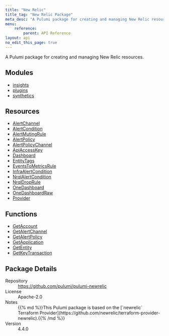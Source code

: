 ```yaml
---
title: "New Relic"
title_tag: "New Relic Package"
meta_desc: "A Pulumi package for creating and managing New Relic resources."
menu:
    reference:
        parent: API Reference
layout: api
no_edit_this_page: true
---
```


<!-- WARNING: this file was generated by Pulumi Docs Generator. -->
<!-- Do not edit by hand unless you're certain you know what you are doing! -->

A Pulumi package for creating and managing New Relic resources.

<h2 id="modules">Modules</h2>
<ul class="api">
    <li><a href="insights/" title="insights"><span class="api-symbol api-symbol--module"></span>insights</a></li>
    <li><a href="plugins/" title="plugins"><span class="api-symbol api-symbol--module"></span>plugins</a></li>
    <li><a href="synthetics/" title="synthetics"><span class="api-symbol api-symbol--module"></span>synthetics</a></li>
</ul>

<h2 id="resources">Resources</h2>
<ul class="api">
    <li><a href="alertchannel" title="AlertChannel"><span class="api-symbol api-symbol--resource"></span>AlertChannel</a></li>
    <li><a href="alertcondition" title="AlertCondition"><span class="api-symbol api-symbol--resource"></span>AlertCondition</a></li>
    <li><a href="alertmutingrule" title="AlertMutingRule"><span class="api-symbol api-symbol--resource"></span>AlertMutingRule</a></li>
    <li><a href="alertpolicy" title="AlertPolicy"><span class="api-symbol api-symbol--resource"></span>AlertPolicy</a></li>
    <li><a href="alertpolicychannel" title="AlertPolicyChannel"><span class="api-symbol api-symbol--resource"></span>AlertPolicyChannel</a></li>
    <li><a href="apiaccesskey" title="ApiAccessKey"><span class="api-symbol api-symbol--resource"></span>ApiAccessKey</a></li>
    <li><a href="dashboard" title="Dashboard"><span class="api-symbol api-symbol--resource"></span>Dashboard</a></li>
    <li><a href="entitytags" title="EntityTags"><span class="api-symbol api-symbol--resource"></span>EntityTags</a></li>
    <li><a href="eventstometricsrule" title="EventsToMetricsRule"><span class="api-symbol api-symbol--resource"></span>EventsToMetricsRule</a></li>
    <li><a href="infraalertcondition" title="InfraAlertCondition"><span class="api-symbol api-symbol--resource"></span>InfraAlertCondition</a></li>
    <li><a href="nrqlalertcondition" title="NrqlAlertCondition"><span class="api-symbol api-symbol--resource"></span>NrqlAlertCondition</a></li>
    <li><a href="nrqldroprule" title="NrqlDropRule"><span class="api-symbol api-symbol--resource"></span>NrqlDropRule</a></li>
    <li><a href="onedashboard" title="OneDashboard"><span class="api-symbol api-symbol--resource"></span>OneDashboard</a></li>
    <li><a href="onedashboardraw" title="OneDashboardRaw"><span class="api-symbol api-symbol--resource"></span>OneDashboardRaw</a></li>
    <li><a href="provider" title="Provider"><span class="api-symbol api-symbol--resource"></span>Provider</a></li>
</ul>

<h2 id="functions">Functions</h2>
<ul class="api">
    <li><a href="getaccount" title="GetAccount"><span class="api-symbol api-symbol--function"></span>GetAccount</a></li>
    <li><a href="getalertchannel" title="GetAlertChannel"><span class="api-symbol api-symbol--function"></span>GetAlertChannel</a></li>
    <li><a href="getalertpolicy" title="GetAlertPolicy"><span class="api-symbol api-symbol--function"></span>GetAlertPolicy</a></li>
    <li><a href="getapplication" title="GetApplication"><span class="api-symbol api-symbol--function"></span>GetApplication</a></li>
    <li><a href="getentity" title="GetEntity"><span class="api-symbol api-symbol--function"></span>GetEntity</a></li>
    <li><a href="getkeytransaction" title="GetKeyTransaction"><span class="api-symbol api-symbol--function"></span>GetKeyTransaction</a></li>
</ul>

<h2 id="package-details">Package Details</h2>
<dl class="package-details">
	<dt>Repository</dt>
	<dd><a href="https://github.com/pulumi/pulumi-newrelic">https://github.com/pulumi/pulumi-newrelic</a></dd>
	<dt>License</dt>
	<dd>Apache-2.0</dd>
	<dt>Notes</dt>
	<dd>{{% md %}}This Pulumi package is based on the [`newrelic` Terraform Provider](https://github.com/newrelic/terraform-provider-newrelic).{{% /md %}}</dd>
	<dt>Version</dt>
	<dd>4.4.0</dd>
</dl>

